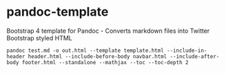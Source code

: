 # pandoc-template
Bootstrap 4 template for Pandoc - Converts markdown files into Twitter Bootstrap styled HTML

```
pandoc test.md -o out.html --template template.html --include-in-header header.html --include-before-body navbar.html --include-after-body footer.html --standalone --mathjax --toc --toc-depth 2
```
